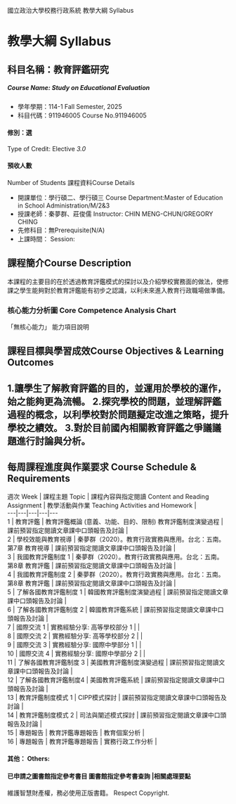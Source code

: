 國立政治大學校務行政系統 教學大綱 Syllabus
# 教學大綱 Syllabus
##  科目名稱：教育評鑑研究 
#####  Course Name: Study on Educational Evaluation
  * 學年學期：114-1 Fall Semester, 2025 
  * 科目代碼：911946005 Course No.911946005
#### 修別：選
Type of Credit: Elective 
_3.0_
#### 預收人數
Number of Students
課程資料Course Details
  * 開課單位：學行碩二、學行碩三 Course Department:Master of Education in School Administration/M/2&3 
  * 授課老師：秦夢群、莊俊儒 Instructor: CHIN MENG-CHUN/GREGORY CHING 
  * 先修科目：無Prerequisite(N/A)
  * 上課時間： Session: 
##  課程簡介Course Description
本課程的主要目的在於透過教育評鑑模式的探討以及介紹學校實務面的做法，使修課之學生能夠對於教育評鑑能有初步之認識，以利未來進入教育行政職場做準備。
###  核心能力分析圖 Core Competence Analysis Chart
「無核心能力」 
能力項目說明
##  課程目標與學習成效Course Objectives & Learning Outcomes 
1.讓學生了解教育評鑑的目的，並運用於學校的運作，始之能夠更為流暢。 2.探究學校的問題，並理解評鑑過程的概念，以利學校對於問題擬定改進之策略，提升學校之績效。 3.對於目前國內相關教育評鑑之爭議議題進行討論與分析。  
---  
##  每周課程進度與作業要求 Course Schedule & Requirements
週次 Week |  課程主題 Topic |  課程內容與指定閱讀 Content and Reading Assignment |  教學活動與作業 Teaching Activities and Homework |   
---|---|---|---|---  
1 |  教育評鑑 |  教育評鑑概論 (意義、功能、目的、限制) 教育評鑑制度演變過程 |  課前預習指定閱讀文章課中口頭報告及討論 |   
2 |  學校效能與教育視導 |  秦夢群（2020）。教育行政實務與應用。台北：五南。 第7章 教育視導 |  課前預習指定閱讀文章課中口頭報告及討論 |   
3 |  我國教育評鑑制度 1 |  秦夢群（2020）。教育行政實務與應用。台北：五南。 第8章 教育評鑑 |  課前預習指定閱讀文章課中口頭報告及討論 |   
4 |  我國教育評鑑制度 2 |  秦夢群（2020）。教育行政實務與應用。台北：五南。 第8章 教育評鑑 |  課前預習指定閱讀文章課中口頭報告及討論 |   
5 |  了解各國教育評鑑制度 1 |  韓國教育評鑑制度演變過程 |  課前預習指定閱讀文章課中口頭報告及討論 |   
6 |  了解各國教育評鑑制度 2 |  韓國教育評鑑系統 |  課前預習指定閱讀文章課中口頭報告及討論 |   
7 |  國際交流 1 |  實務經驗分享: 高等學校部分 1 |  |   
8 |  國際交流 2 |  實務經驗分享: 高等學校部分 2 |  |   
9 |  國際交流 3 |  實務經驗分享: 國際中學部分 1 |  |   
10 |  國際交流 4 |  實務經驗分享: 國際中學部分 2 |  |   
11 |  了解各國教育評鑑制度 3 |  美國教育評鑑制度演變過程 |  課前預習指定閱讀文章課中口頭報告及討論 |   
12 |  了解各國教育評鑑制度4 |  美國教育評鑑系統 |  課前預習指定閱讀文章課中口頭報告及討論 |   
13 |  教育評鑑制度模式 1 |  CIPP模式探討 |  課前預習指定閱讀文章課中口頭報告及討論 |   
14 |  教育評鑑制度模式 2 |  司法與闡述模式探討 |  課前預習指定閱讀文章課中口頭報告及討論 |   
15 |  專題報告 |  教育評鑑專題報告 |  教育個案分析 |   
16 |  專題報告 |  教育評鑑專題報告 |  實務行政工作分析 |   
####  其他： Others:
####  已申請之圖書館指定參考書目  圖書館指定參考書查詢 |相關處理要點
維護智慧財產權，務必使用正版書籍。 Respect Copyright.